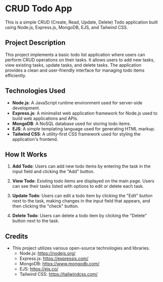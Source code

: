 # CRUD Todo App

This is a simple CRUD (Create, Read, Update, Delete) Todo application built using Node.js, Express.js, MongoDB, EJS, and Tailwind CSS.

## Project Description

This project implements a basic todo list application where users can perform CRUD operations on their tasks. It allows users to add new tasks, view existing tasks, update tasks, and delete tasks. The application provides a clean and user-friendly interface for managing todo items efficiently.

## Technologies Used

- **Node.js**: A JavaScript runtime environment used for server-side development.
- **Express.js**: A minimalist web application framework for Node.js used to build web applications and APIs.
- **MongoDB**: A NoSQL database used for storing todo items.
- **EJS**: A simple templating language used for generating HTML markup.
- **Tailwind CSS**: A utility-first CSS framework used for styling the application's frontend.

## How It Works

1. **Add Todo**: Users can add new todo items by entering the task in the input field and clicking the "Add" button.

2. **View Todo**: Existing todo items are displayed on the main page. Users can see their tasks listed with options to edit or delete each task.

3. **Update Todo**: Users can edit a todo item by clicking the "Edit" button next to the task, making changes in the input field that appears, and then clicking the "check" button.

4. **Delete Todo**: Users can delete a todo item by clicking the "Delete" button next to the task.

## Credits

- This project utilizes various open-source technologies and libraries.
  - Node.js: https://nodejs.org/
  - Express.js: https://expressjs.com/
  - MongoDB: https://www.mongodb.com/
  - EJS: https://ejs.co/
  - Tailwind CSS: https://tailwindcss.com/
